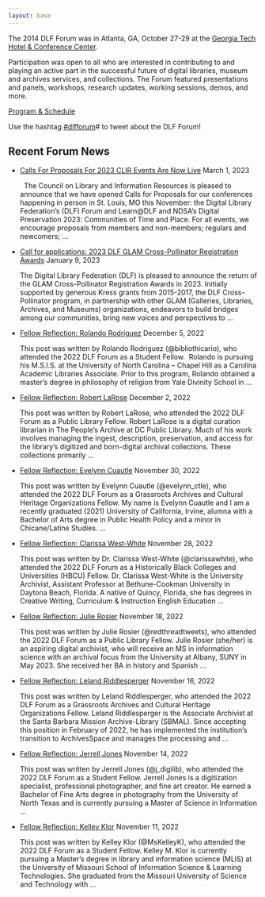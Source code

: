 ```yaml
---
layout: base
---
```



The 2014 DLF Forum was in Atlanta, GA, October 27-29 at the <a target="_blank" href="http://www.gatechhotel.com/">Georgia Tech Hotel & Conference Center</a>.

Participation was open to all who are interested in contributing to and playing an active part in the successful future of digital libraries, museum and archives services, and collections. The Forum featured presentations and panels, workshops, research updates, working sessions, demos, and more.


[Program & Schedule](/program/)

Use the hashtag <a target="_blank" href="https://twitter.com/search?q=%23dlfforum">#dlfforum</a># to tweet about the DLF Forum!


## Recent Forum News

*   [Calls For Proposals For 2023 CLIR Events Are Now Live](https://www.diglib.org/calls-for-proposals-for-2023-clir-events-are-now-live/) March 1, 2023
    
      The Council on Library and Information Resources is pleased to announce that we have opened Calls for Proposals for our conferences happening in person in St. Louis, MO this November: the Digital Library Federation’s (DLF) Forum and Learn@DLF and NDSA’s Digital Preservation 2023: Communities of Time and Place. For all events, we encourage proposals from members and non-members; regulars and newcomers; ...
    
*   [Call for applications: 2023 DLF GLAM Cross-Pollinator Registration Awards](https://www.diglib.org/call-for-applications-2023-dlf-glam-cross-pollinator-registration-awards/) January 9, 2023
    
    The Digital Library Federation (DLF) is pleased to announce the return of the GLAM Cross-Pollinator Registration Awards in 2023. Initially supported by generous Kress grants from 2015-2017, the DLF Cross-Pollinator program, in partnership with other GLAM (Galleries, Libraries, Archives, and Museums) organizations, endeavors to build bridges among our communities, bring new voices and perspectives to ...
    
*   [Fellow Reflection: Rolando Rodriguez](https://www.diglib.org/fellow-reflection-rolando-rodriguez/) December 5, 2022
    
    This post was written by Rolando Rodriguez (@bibliothicario), who attended the 2022 DLF Forum as a Student Fellow.  Rolando is pursuing his M.S.I.S. at the University of North Carolina – Chapel Hill as a Carolina Academic Libraries Associate. Prior to this program, Rolando obtained a master’s degree in philosophy of religion from Yale Divinity School in ...
    
*   [Fellow Reflection: Robert LaRose](https://www.diglib.org/fellow-reflection-robert-larose/) December 2, 2022
    
    This post was written by Robert LaRose, who attended the 2022 DLF Forum as a Public Library Fellow. Robert LaRose is a digital curation librarian in The People’s Archive at DC Public Library. Much of his work involves managing the ingest, description, preservation, and access for the library’s digitized and born-digital archival collections. These collections primarily ...
    
*   [Fellow Reflection: Evelynn Cuautle](https://www.diglib.org/fellow-reflection-evelynn-cuautle/) November 30, 2022
    
    This post was written by Evelynn Cuautle (@evelynn\_ctle), who attended the 2022 DLF Forum as a Grassroots Archives and Cultural Heritage Organizations Fellow. My name is Evelynn Cuautle and I am a recently graduated (2021) University of California, Irvine, alumna with a Bachelor of Arts degree in Public Health Policy and a minor in Chicane/Latine Studies. ...
    
*   [Fellow Reflection: Clarissa West-White](https://www.diglib.org/fellow-reflection-clarissa-west-white/) November 28, 2022
    
    This post was written by Dr. Clarissa West-White (@clarissawhite), who attended the 2022 DLF Forum as a Historically Black Colleges and Universities (HBCU) Fellow. Dr. Clarissa West-White is the University Archivist, Assistant Professor at Bethune-Cookman University in Daytona Beach, Florida. A native of Quincy, Florida, she has degrees in Creative Writing, Curriculum & Instruction English Education ...
    
*   [Fellow Reflection: Julie Rosier](https://www.diglib.org/fellow-reflection-julie-rosier/) November 18, 2022
    
    This post was written by Julie Rosier (@redthreadtweets), who attended the 2022 DLF Forum as a Public Library Fellow. Julie Rosier (she/her) is an aspiring digital archivist, who will receive an MS in information science with an archival focus from the University at Albany, SUNY in May 2023. She received her BA in history and Spanish ...
    
*   [Fellow Reflection: Leland Riddlesperger](https://www.diglib.org/fellow-reflection-leland-riddlesperger/) November 16, 2022
    
    This post was written by Leland Riddlesperger, who attended the 2022 DLF Forum as a Grassroots Archives and Cultural Heritage Organizations Fellow. Leland Riddlesperger is the Associate Archivist at the Santa Barbara Mission Archive-Library (SBMAL). Since accepting this position in February of 2022, he has implemented the institution’s transition to ArchivesSpace and manages the processing and ...
    
*   [Fellow Reflection: Jerrell Jones](https://www.diglib.org/fellow-reflection-jerrell-jones/) November 14, 2022
    
    This post was written by Jerrell Jones (@j\_digilib), who attended the 2022 DLF Forum as a Student Fellow. Jerrell Jones is a digitization specialist, professional photographer, and fine art creator. He earned a Bachelor of Fine Arts degree in photography from the University of North Texas and is currently pursuing a Master of Science in Information ...
    
*   [Fellow Reflection: Kelley Klor](https://www.diglib.org/fellow-reflection-kelley-klor/) November 11, 2022
    
    This post was written by Kelley Klor (@MsKelleyK), who attended the 2022 DLF Forum as a Student Fellow. Kelley M. Klor is currently pursuing a Master’s degree in library and information science (MLIS) at the University of Missouri School of Information Science & Learning Technologies. She graduated from the Missouri University of Science and Technology with ...